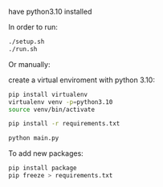 have python3.10 installed

In order to run:
```bash
./setup.sh
./run.sh
```
Or manually:

create a virtual enviroment with python 3.10:

```bash
pip install virtualenv
virtualenv venv -p=python3.10
source venv/bin/activate

pip install -r requirements.txt

python main.py
```

To add new packages:

```bash
pip install package
pip freeze > requirements.txt
```
